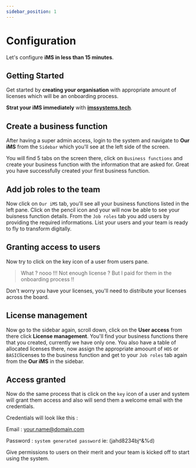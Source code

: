 ```yaml
---
sidebar_position: 1
---
```


# Configuration

Let's configure **iMS in less than 15 minutes**.

## Getting Started

Get started by **creating your organisation** with appropriate amount of licenses which will be an onboarding process.

**Strat your iMS immediately** with **[imssystems.tech](https://imssystems.tech)**.

## Create a business function

After having a super admin access, login to the system and navigate to **Our iMS** from the `Sidebar` which you'll see at the left side of the screen.

You will find 5 tabs on the screen there, click on `Business functions` and create your business function with the information that are asked for. Great you have successfully created your first business function. 

## Add job roles to the team

Now click on `Our iMS` tab, you'll see all your business functions listed in the left pane. Click on the pencil icon and your will now be able to see your buisness function details. From the `Job roles` tab you add users by providing the required informations. List your users and your team is ready to fly to transform digitally. 

## Granting access to users

Now try to click on the key icon of a user from users pane. 

> What ? nooo !!! Not enough license ? But I paid for them in the onboarding process !!

Don't worry you have your licenses, you'll need to distribute your licenses across the board.

## License management 

Now go to the sidebar again, scroll down, click on the **User access** from there click **License management**. You'll find your business functions there that you created, currently we have only one. You also have a table of allocated licenses there, now assign the appropriate amoount of `HOS` or `BASIC`licenses to the business function and get to your `Job roles` tab again from the **Our iMS** in the sidebar.

## Access granted

Now do the same process that is click on the `key` icon of a user and system will grant them access and also will send them a welcome email with the credentials.

Credentials will look like this :

Email : your.name@domain.com

Password : `system generated password` ie: (jahd8234bj^&%d)

Give permissions to users on their merit and your team is kicked off to start using the system.